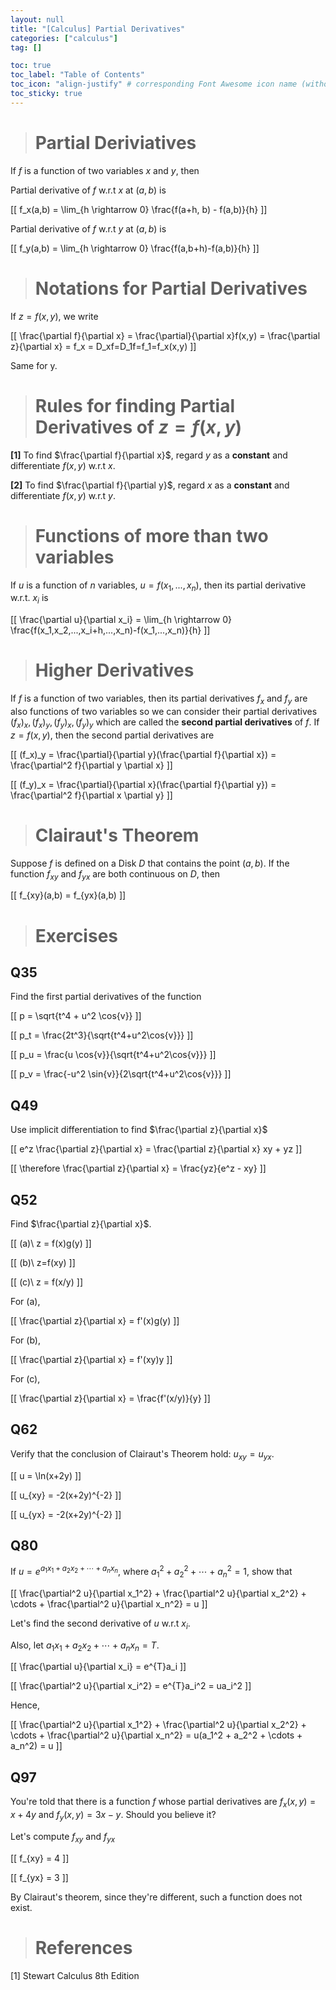 ```yaml
---
layout: null
title: "[Calculus] Partial Derivatives"
categories: ["calculus"]
tag: []

toc: true
toc_label: "Table of Contents"
toc_icon: "align-justify" # corresponding Font Awesome icon name (without fa prefix)
toc_sticky: true
---
```


> # Partial Deriviatives

If $f$ is a function of two variables $x$ and $y$, then

Partial derivative of $f$ w.r.t $x$ at $(a,b)$ is

\[[ f_x(a,b) = \lim_{h \rightarrow 0} \frac{f(a+h, b) - f(a,b)}{h} \]]

Partial derivative of $f$ w.r.t $y$ at $(a, b)$ is

\[[ f_y(a,b) = \lim_{h \rightarrow 0} \frac{f(a,b+h)-f(a,b)}{h} \]]

> # Notations for Partial Derivatives

If $z=f(x,y)$, we write

\[[ \frac{\partial f}{\partial x} = \frac{\partial}{\partial x}f(x,y) = \frac{\partial z}{\partial x} = f_x = D_xf=D_1f=f_1=f_x(x,y) \]]

Same for y.

> # Rules for finding Partial Derivatives of $z=f(x,y)$

**[1]** To find $\frac{\partial f}{\partial x}$, regard $y$ as a **constant** and differentiate $f(x,y)$ w.r.t $x$.

**[2]** To find $\frac{\partial f}{\partial y}$, regard $x$ as a **constant** and differentiate $f(x,y)$ w.r.t $y$.

> # Functions of more than two variables

If $u$ is a function of $n$ variables, $u=f(x_1,...,x_n)$, then its partial derivative w.r.t. $x_i$ is

\[[ \frac{\partial u}{\partial x_i} = \lim_{h \rightarrow 0} \frac{f(x_1,x_2,...,x_i+h,...,x_n)-f(x_1,...,x_n)}{h} \]]

> # Higher Derivatives

If $f$ is a function of two variables, then its partial derivatives $f_x$ and $f_y$ are also functions of two variables so we can consider their partial derivatives $(f_x)_x, (f_x)_y, (f_y)_x, (f_y)_y$ which are called the **second partial derivatives** of $f$. If $z=f(x,y)$, then the second partial derivatives are

\[[ (f_x)_y = \frac{\partial}{\partial y}(\frac{\partial f}{\partial x}) = \frac{\partial^2 f}{\partial y \partial x} \]]

\[[ (f_y)_x = \frac{\partial}{\partial x}(\frac{\partial f}{\partial y}) = \frac{\partial^2 f}{\partial x \partial y} \]]

> # Clairaut's Theorem

Suppose $f$ is defined on a Disk $D$ that contains the point $(a,b)$. If the function $f_{xy}$ and $f_{yx}$ are both continuous on $D$, then

\[[ f_{xy}(a,b) = f_{yx}(a,b) \]]

> # Exercises

## Q35

Find the first partial derivatives of the function

\[[ p = \sqrt{t^4 + u^2 \cos{v}} \]]

\[[ p_t = \frac{2t^3}{\sqrt{t^4+u^2\cos{v}}} \]]

\[[ p_u = \frac{u \cos{v}}{\sqrt{t^4+u^2\cos{v}}} \]]

\[[ p_v = \frac{-u^2 \sin{v}}{2\sqrt{t^4+u^2\cos{v}}} \]]

## Q49

Use implicit differentiation to find $\frac{\partial z}{\partial x}$

\[[ e^z \frac{\partial z}{\partial x} = \frac{\partial z}{\partial x} xy + yz \]]

\[[ \therefore \frac{\partial z}{\partial x} = \frac{yz}{e^z - xy} \]]

## Q52

Find $\frac{\partial z}{\partial x}$.

\[[ (a)\ z = f(x)g(y) \]]

\[[ (b)\ z=f(xy) \]]

\[[ (c)\ z = f(x/y) \]]

For (a),

\[[ \frac{\partial z}{\partial x} = f'(x)g(y) \]]

For (b),

\[[ \frac{\partial z}{\partial x} = f'(xy)y \]]

For (c),

\[[ \frac{\partial z}{\partial x} = \frac{f'(x/y)}{y} \]]

## Q62

Verify that the conclusion of Clairaut's Theorem hold: $u_{xy} = u_{yx}$.

\[[ u = \ln(x+2y) \]]

\[[ u_{xy} = -2(x+2y)^{-2} \]]

\[[ u_{yx} = -2(x+2y)^{-2} \]]

## Q80

If $u = e^{a_1x_1+a_2x_2+ \cdots + a_nx_n}$, where $a_1^2+a_2^2+ \cdots + a_n^2 = 1$, show that

\[[ \frac{\partial^2 u}{\partial x_1^2} + \frac{\partial^2 u}{\partial x_2^2} + \cdots + \frac{\partial^2 u}{\partial x_n^2} = u \]]

Let's find the second derivative of $u$ w.r.t $x_i$.

Also, let $a_1x_1+a_2x_2+ \cdots + a_nx_n = T$.

\[[ \frac{\partial u}{\partial x_i} = e^{T}a_i \]]

\[[ \frac{\partial^2 u}{\partial x_i^2} = e^{T}a_i^2 = ua_i^2 \]]

Hence,

\[[ \frac{\partial^2 u}{\partial x_1^2} + \frac{\partial^2 u}{\partial x_2^2} + \cdots + \frac{\partial^2 u}{\partial x_n^2} = u(a_1^2 + a_2^2 + \cdots + a_n^2) = u \]]

## Q97

You're told that there is a function $f$ whose partial derivatives are $f_x(x,y) = x + 4y$ and $f_y(x,y) = 3x - y$. Should you believe it?

Let's compute $f_{xy}$ and $f_{yx}$

\[[ f_{xy} = 4 \]]

\[[ f_{yx} = 3 \]]

By Clairaut's theorem, since they're different, such a function does not exist.

> # References

[1] Stewart Calculus 8th Edition
